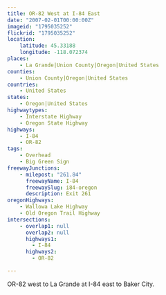 ```yaml
---
title: OR-82 West at I-84 East
date: "2007-02-01T00:00:00Z"
imageid: "1795035252"
flickrid: "1795035252"
location:
    latitude: 45.33188
    longitude: -118.072374
places:
    - La Grande|Union County|Oregon|United States
counties:
    - Union County|Oregon|United States
countries:
    - United States
states:
    - Oregon|United States
highwaytypes:
    - Interstate Highway
    - Oregon State Highway
highways:
    - I-84
    - OR-82
tags:
    - Overhead
    - Big Green Sign
freewayJunctions:
    - milepost: "261.84"
      freewayName: I-84
      freewaySlug: i84-oregon
      description: Exit 261
oregonHighways:
    - Wallowa Lake Highway
    - Old Oregon Trail Highway
intersections:
    - overlap1: null
      overlap2: null
      highways1:
        - I-84
      highways2:
        - OR-82

---
```

OR-82 west to La Grande at I-84 east to Baker City.